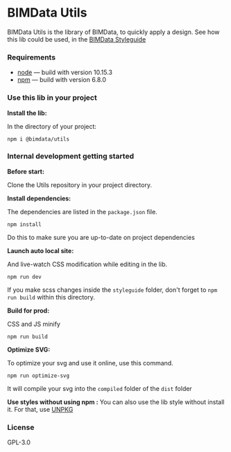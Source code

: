 # BIMData Utils
BIMData Utils is the library of BIMData, to quickly apply a design.
See how this lib could be used, in the [BIMData Styleguide](https://styleguide.bimdata.io/)


### Requirements
  - [node](https://nodejs.org/en/) — build with version 10.15.3
  - [npm](https://www.npmjs.com/) — build with version 6.8.0


### Use this lib in your project
__Install the lib:__

In the directory of your project:
```
npm i @bimdata/utils
```


### Internal development getting started
__Before start:__

Clone the Utils repository in your project directory.


__Install dependencies:__

The dependencies are listed in the `package.json` file.
```
npm install
```
Do this to make sure you are up-to-date on project dependencies


__Launch auto local site:__

And live-watch CSS modification while editing in the lib.
```
npm run dev
```
If you make scss changes inside the `styleguide` folder, don't forget to `npm run build` within this directory.


__Build for prod:__

CSS and JS minify
```
npm run build
```

__Optimize SVG:__

To optimize your svg and use it online, use this command.
```
npm run optimize-svg
```
It will compile your svg into the `compiled` folder of the `dist` folder


__Use styles without using npm :__
You can also use the lib style without install it. For that, use [UNPKG](https://unpkg.com/)


### License
GPL-3.0
